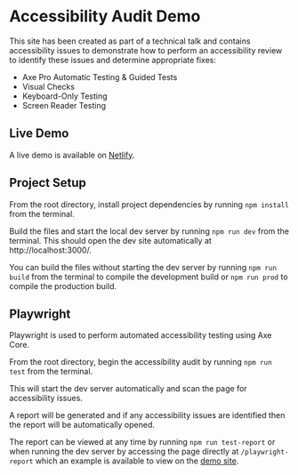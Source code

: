 # Accessibility Audit Demo

This site has been created as part of a technical talk and contains accessibility issues to demonstrate how to perform an accessibility review to identify these issues and determine appropriate fixes:

- Axe Pro Automatic Testing & Guided Tests
- Visual Checks
- Keyboard-Only Testing
- Screen Reader Testing

## Live Demo

A live demo is available on [Netlify](https://eqtr-accessibility-demo.netlify.app/).

## Project Setup

From the root directory, install project dependencies by running `npm install` from the terminal.

Build the files and start the local dev server by running `npm run dev` from the terminal. This should open the dev site automatically at http://localhost:3000/.

You can build the files without starting the dev server by running `npm run build` from the terminal to compile the development build or `npm run prod` to compile the production build.

## Playwright

Playwright is used to perform automated accessibility testing using Axe Core.

From the root directory, begin the accessibility audit by running `npm run test` from the terminal.

This will start the dev server automatically and scan the page for accessibility issues.

A report will be generated and if any accessibility issues are identified then the report will be automatically opened.

The report can be viewed at any time by running `npm run test-report` or when running the dev server by accessing the page directly at `/playwright-report` which an example is available to view on the [demo site](https://eqtr-accessibility-demo.netlify.app/playwright-report/).
